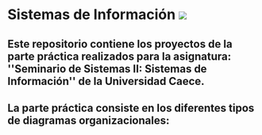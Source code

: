 # Sistemas de Información <img src="https://img.icons8.com/ios-filled/50/000000/stacked-organizational-chart-highlighted-parent-node.png"/>
## Este repositorio contiene los proyectos de la parte práctica realizados para la asignatura: ''Seminario de Sistemas II: Sistemas de Información'' de la Universidad Caece.
## La parte práctica consiste en los diferentes tipos de diagramas organizacionales:
